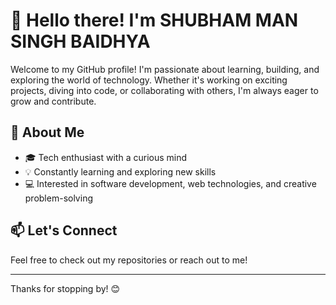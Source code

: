 # 👋 Hello there! I'm SHUBHAM MAN SINGH BAIDHYA

Welcome to my GitHub profile! I'm passionate about learning, building, and exploring the world of technology. Whether it's working on exciting projects, diving into code, or collaborating with others, I'm always eager to grow and contribute.

## 🚀 About Me

- 🎓 Tech enthusiast with a curious mind
- 💡 Constantly learning and exploring new skills
- 💻 Interested in software development, web technologies, and creative problem-solving

## 📫 Let's Connect

Feel free to check out my repositories or reach out to me!

---

Thanks for stopping by! 😊
